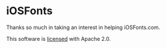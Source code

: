 # iOSFonts
Thanks so much in taking an interest in helping iOSFonts.com.


This software is [licensed](http://www.apache.org/licenses/LICENSE-2.0) with Apache 2.0.

